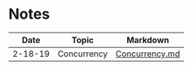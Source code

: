 # Notes

| Date     | Topic           | Markdown                       |
| -------- | --------------- | ------------------------------ |
| 2-18-19  | Concurrency     | [Concurrency.md](./Concurrency.md) |